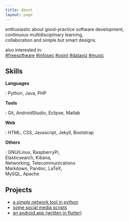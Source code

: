 ```yaml
---
title: About
layout: page
---
```


enthusiastic about good-practice software development,  
continuous multidisciplinary learning,  
collaboration and simple but smart designs.

also interested in:  
[#freesoftware](#) [#infosec](#) [#osint](#) [#dataviz](#) [#music](#)

<h2>Skills</h2>

**Languages**  

:    Python, Java, PHP

**Tools**  

:    Git, AndroidStudio, Eclipse, Matlab

**Web**  

:    HTML, CSS, Javascript, Jekyll, Bootstrap

**Others**  

:	GNU/Linux, RaspberryPi,\
	Elasticsearch, Kibana,\
	Networking, Telecommunications\
	Markdown, Pandoc, LaTeX,\
	MySQL, Apache

<h2>Projects</h2>

* [a simple network tool in python](https://jartigag.github.io/janitor-bot)
* [some social media scripts](https://jartigag.github.io/cubiertos-para-twitter)
* [an android app (written in flutter)](https://github.com/TheyLendMe/app-theylendme)
